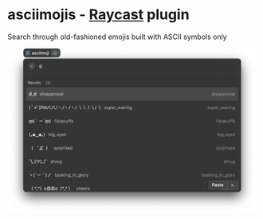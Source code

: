 # asciimojis -  [Raycast](https://www.raycast.com/) plugin

Search through old-fashioned emojis built with ASCII symbols only

<img src="./assets/screenshot.png" width="500">